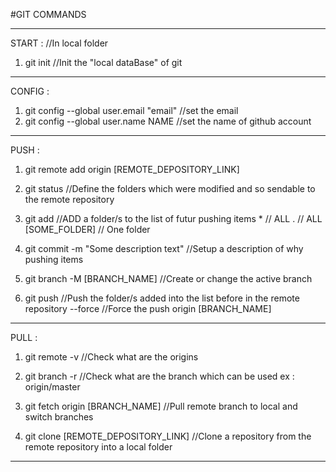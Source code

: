 #GIT COMMANDS
__________________________________________________________________________________________________________________________
START :
//In local folder
1) git init 		//Init the "local dataBase" of git

__________________________________________________________________________________________________________________________
CONFIG :
1) git config --global user.email "email"		//set the email
2) git config --global user.name NAME			//set the name of github account

__________________________________________________________________________________________________________________________
PUSH :
1) git remote add origin [REMOTE_DEPOSITORY_LINK]

2) git status 								//Define the folders which were modified and so sendable to the remote repository

3) git add 									//ADD a folder/s to the list of futur pushing items
			*									// ALL
			.									// ALL
			[SOME_FOLDER]						// One folder
			
4) git commit -m "Some description text"	//Setup a description of why pushing items

5) git branch -M [BRANCH_NAME]				//Create or change the active branch

6) git push      							//Push the folder/s added into the list before in the remote repository 
			--force							//Force the push
					origin [BRANCH_NAME]
__________________________________________________________________________________________________________________________
PULL :
1) git remote -v 							//Check what are the origins

2) git branch -r 							//Check what are the branch which can be used ex : origin/master

3) git fetch origin [BRANCH_NAME] 			//Pull remote branch to local and switch branches

4) git clone [REMOTE_DEPOSITORY_LINK]		//Clone a repository from the remote repository into a local folder
__________________________________________________________________________________________________________________________